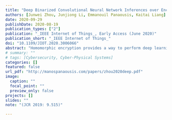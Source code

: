 ```yaml
---
title: "Deep Binarized Convolutional Neural Network Inferences over Encrypted Data"
authors: [Junwei Zhou, Junjiong Li, Emmanouil Panaousis, Kaitai Liang]
date: 2020-09-29
publishDate: 2020-08-19
publication_types: ["2"]
publication: "_IEEE Internet of Things_, Early Access (June 2020)"
publication_short: "_IEEE Internet of Things_"
doi: "10.1109/JIOT.2020.3006066"
abstract: "Homomorphic encryption provides a way to perform deep learning over encrypted data and permits the user to encrypt the data before uploading, leaving the control of data on the user side. However, operations on encrypted data based on homomorphic encryption are time-consuming, especially in a deep convolutional neural network (CNN), which incorporates a large number of layers and operations. To speed up deep learning on encrypted data, we binarized the input data and weights of CNN model, while operations including the addition and multiplication in CNN become bit-wise operations. Therefore, the homomorphic evaluation of CNN can be performed in the binary field in a highly efficient way. We also construct an efficient pooling layer by designing circuits to perform comparison operations on the ciphertext. Simulation results clearly show that the convolution operation of the proposed model is at least 6.3 times faster than that of existing schemes. Last, our model exhibits no privacy leakage associated with the data being processed."
# summary: ""
# tags: [Cybersecurity, Cyber-Physical Systems]
categories: []
featured: false
url_pdf: "http://manospanaousis.com/papers/zhou2020deep.pdf"
image:
  caption: ""
  focal_point: ""
  preview_only: false
projects: []
slides: ""
note: "(JCR 2019: 9.515)"

---
```


